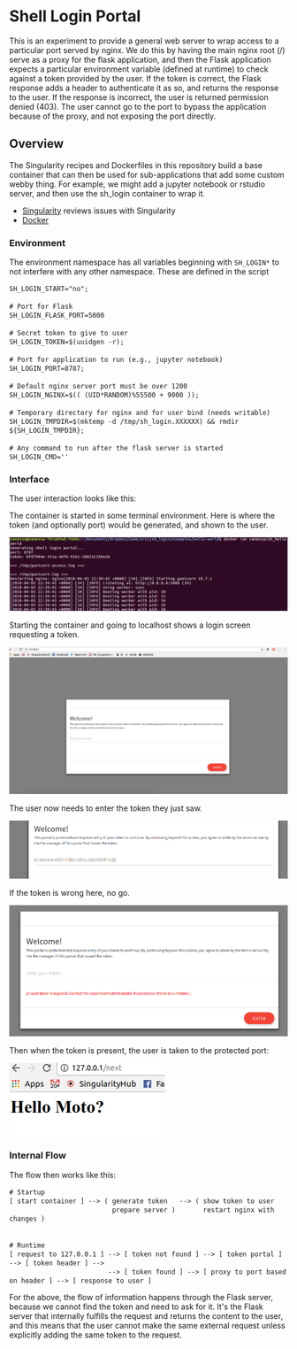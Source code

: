 # Shell Login Portal

This is an experiment to provide a general web server to wrap access to
a particular port served by nginx. We do this by having the main nginx
root (/) serve as a proxy for the flask application, and then the Flask
application expects a particular environment variable (defined at runtime)
to check against a token provided by the user. If the token is correct,
the Flask response adds a header to authenticate it as so, and returns
the response to the user. If the response is incorrect, the user is 
returned permission denied (403). The user cannot go to the port to
bypass the application because of the proxy, and not exposing the port
directly. 

## Overview
The Singularity recipes and Dockerfiles in this repository build a base container that
can then be used for sub-applications that add some custom webby thing.
For example, we might add a jupyter notebook or rstudio server, and then use the
sh_login container to wrap it.

 - [Singularity](singularity) reviews issues with Singularity
 - [Docker](docker)

### Environment
The environment namespace has all variables beginning with `SH_LOGIN*` to not
interfere with any other namespace. These are defined in the script []()

```
SH_LOGIN_START="no";

# Port for Flask
SH_LOGIN_FLASK_PORT=5000

# Secret token to give to user
SH_LOGIN_TOKEN=$(uuidgen -r);

# Port for application to run (e.g., jupyter notebook)
SH_LOGIN_PORT=8787;

# Default nginx server port must be over 1200
SH_LOGIN_NGINX=$(( (UID*RANDOM)%55500 + 9000 ));

# Temporary directory for nginx and for user bind (needs writable)
SH_LOGIN_TMPDIR=$(mktemp -d /tmp/sh_login.XXXXXX) && rmdir ${SH_LOGIN_TMPDIR};

# Any command to run after the flask server is started
SH_LOGIN_CMD=''
```

### Interface
The user interaction looks like this:

The container is started in some terminal environment. Here is where the
token (and optionally port) would be generated, and shown to the user.

![examples/img/terminal.png](examples/img/terminal.png)

Starting the container and going to localhost shows a login screen requesting
a token.

![examples/img/login.png](examples/img/login.png)

The user now needs to enter the token they just saw.

![examples/img/token.png](examples/img/token.png)

If the token is wrong here, no go.

![examples/img/token-wrong.png](examples/img/token-wrong.png)

Then when the token is present, the user is taken to the protected port:

![examples/img/token-correct.png](examples/img/token-correct.png)


### Internal Flow

The flow then works like this:

```
# Startup 
[ start container ] --> ( generate token   --> ( show token to user
                          prepare server )       restart nginx with changes )
                                         

# Runtime
[ request to 127.0.0.1 ] --> [ token not found ] --> [ token portal ] --> [ token header ] -->
                         --> [ token found ] --> [ proxy to port based on header ] --> [ response to user ]
```

For the above, the flow of information happens through the Flask server, 
because we cannot find the token and need to ask for it. It's the Flask server
that internally fulfills the request and returns the content to the user, and this
means that the user cannot make the same external request unless explicitly adding
the same token to the request. 
